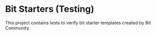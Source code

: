 # Bit Starters (Testing)
This project contains tests to verify bit starter templates created by Bit Community.
